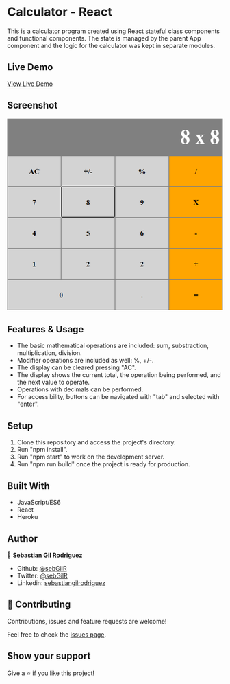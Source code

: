 # Calculator - React

This is a calculator program created using React stateful class components and functional components. The state is managed by the parent App component and the logic for the calculator was kept in separate modules.

## Live Demo

[View Live Demo](https://master.d11ubne3n01oap.amplifyapp.com/)

## Screenshot

![screenshot](./public/screenshot.png)

## Features & Usage

- The basic mathematical operations are included: sum, substraction, multiplication, division.
- Modifier operations are included as well: %, +/-.
- The display can be cleared pressing "AC".
- The display shows the current total, the operation being performed, and the next value to operate.
- Operations with decimals can be performed.
- For accessibility, buttons can be navigated with "tab" and selected with "enter".

## Setup

1. Clone this repository and access the project's directory.
2. Run "npm install".
3. Run "npm start" to work on the development server.
4. Run "npm run build" once the project is ready for production.

## Built With

- JavaScript/ES6
- React
- Heroku

## Author

👤 **Sebastian Gil Rodriguez**

- Github: [@sebGilR](https://github.com/sebGilR)
- Twitter: [@sebGilR](https://twitter.com/sebGilR)
- Linkedin: [sebastiangilrodriguez](https://www.linkedin.com/in/sebastiangilrodriguez)

## 🤝 Contributing

Contributions, issues and feature requests are welcome!

Feel free to check the [issues page](https://github.com/sebGilR/react_calc/issues).

## Show your support

Give a ⭐️ if you like this project!
